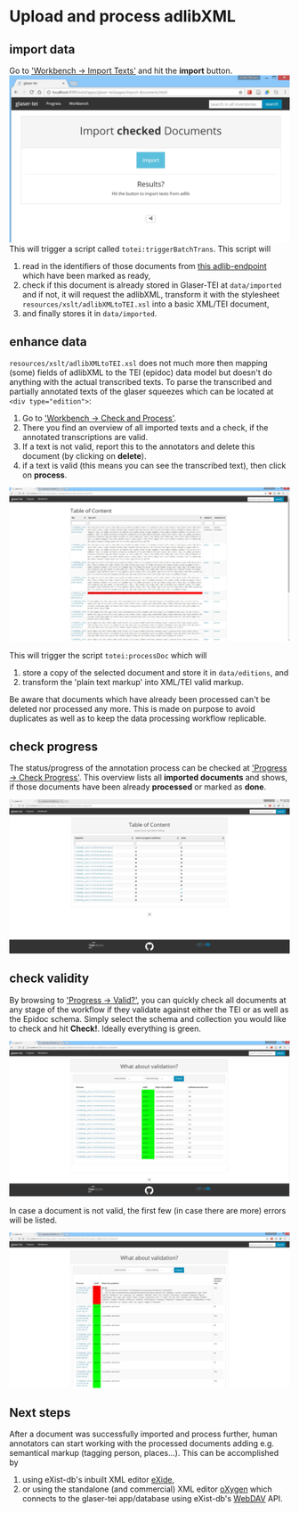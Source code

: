 # Upload and process adlibXML

## import data

Go to ['Workbench -> Import Texts'](http://localhost:8080/exist/apps/glaser-tei/pages/import-documents.html) and hit the **import** button.
![image alt text](https://raw.githubusercontent.com/csae8092/posts/master/glaser-tei/images/part-1/image_0.jpg)
This will trigger a script called `totei:triggerBatchTrans`. This script will 

1. read in the identifiers of those documents from [this adlib-endpoint](http://opacbasis.w07adlib1.arz.oeaw.ac.at/wwwopac.ashx?database=archive&amp;command=getpointerfile&amp;number=15) which have been marked as ready, 
2. check if this document is already stored in Glaser-TEI at `data/imported` and if not, it will request the adlibXML, transform it with the stylesheet `resources/xslt/adlibXMLtoTEI.xsl` into a basic XML/TEI document, 
3. and finally stores it in `data/imported`.

## enhance data

`resources/xslt/adlibXMLtoTEI.xsl` does not much more then mapping (some) fields of adlibXML to the TEI (epidoc) data model but doesn't do anything with the actual transcribed texts. To parse the transcribed and partially annotated texts of the glaser squeezes which can be located at `<div type="edition">`:

1. Go to ['Workbench -> Check and Process'](http://localhost:8080/exist/apps/glaser-tei/pages/import-documents-check.html). 
2. There you find an overview of all imported texts and a check, if the annotated transcriptions are valid. 
3. If a text is not valid, report this to the annotators and delete this document (by clicking on **delete**).
4. if a text is valid (this means you can see the transcribed text), then click on **process**. 

![image alt text](https://raw.githubusercontent.com/csae8092/posts/master/glaser-tei/images/part-1/image_1.jpg)

This will trigger the script `totei:processDoc` which will

1. store a copy of the selected document and store it in `data/editions`, and
2. transform the 'plain text markup' into XML/TEI valid markup.

Be aware that documents which have already been processed can't be deleted nor processed any more. This is made on purpose to avoid duplicates as well as to keep the data processing workflow replicable.

## check progress

The status/progress of the annotation process can be checked at ['Progress -> Check Progress'](http://localhost:8080/exist/apps/glaser-tei/pages/toc.html?collection=imported). This overview lists all **imported documents** and shows, if those documents have been already **processed** or marked as **done**.

![image alt text](https://raw.githubusercontent.com/csae8092/posts/master/glaser-tei/images/part-1/image_2.jpg)

## check validity

By browsing to ['Progress -> Valid?'](http://localhost:8080/exist/apps/glaser-tei/pages/validates.html), you can quickly check all documents at any stage of the workflow if they validate against either the TEI or as well as the Epidoc schema. Simply select the schema and collection you would like to check and hit **Check!**. Ideally everything is green. 

![image alt text](https://raw.githubusercontent.com/csae8092/posts/master/glaser-tei/images/part-1/image_3.jpg)

In case a document is not valid, the first few (in case there are more) errors will be listed.

![image alt text](https://raw.githubusercontent.com/csae8092/posts/master/glaser-tei/images/part-1/image_4.jpg)

## Next steps

After a document was successfully imported and process further, human annotators can start working with the processed documents adding e.g. semantical markup (tagging person, places...). This can be accomplished by 

1. using eXist-db's inbuilt XML editor [eXide](http://exist-db.org/exist/apps/eXide/docs/doc.html), 
2. or using the standalone (and commercial) XML editor [oXygen](https://www.oxygenxml.com/) which connects to the glaser-tei app/database using eXist-db's [WebDAV](https://en.wikipedia.org/wiki/WebDAV) API.